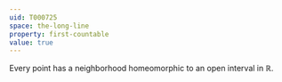 ```yaml
---
uid: T000725
space: the-long-line
property: first-countable
value: true
---
```

Every point has a neighborhood homeomorphic to an open interval in $\mathbb{R}$.

